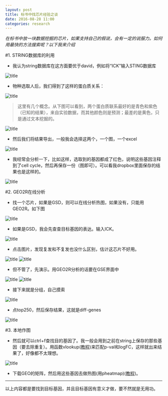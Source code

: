 ```yaml
---
layout: post
title: 标书中找芯片经验之谈
date: 2016-08-28 11:00
categories: research
---
```

*在标书中放一块数据挖掘的芯片，如果支持自己的假说，会有一定的说服力。如何用最快的方法搜索呢？以下我来介绍*

#1. STRING数据库的利用
- 我认为string数据库在这方面要优于david，例如将“ICK”输入STING数据库

![title](https://leanote.com/api/file/getImage?fileId=579d848bab644133ed033c0c)

- 物种选取人后，我们得到了这样的蛋白质关系：

![title](https://leanote.com/api/file/getImage?fileId=579d84e7ab644135ea032f53)

> 这里有几个概念。从下图可以看到，两个蛋白质联系最好的是青色和紫色（已知的结果），来自实验数据，而其他颜色则是预测；最差的是黄色，只是通过文本挖掘的。

![title](https://leanote.com/api/file/getImage?fileId=579d8526ab644135ea032f5c)

- 然后我们将结果导出，一般我会选择这两个，一个图，一个excel

![title](https://leanote.com/api/file/getImage?fileId=579d85d1ab644133ed033c22)

- 我经常会分析一下，比如这样，选取到的基因都成了红色，说明这些基因注释到了cell cycle，然后再保存一份（图即可）。可以看我dropbox里面保存的结果也是这样的。

![title](https://leanote.com/api/file/getImage?fileId=579d8610ab644133ed033c2a)

#2. GEO2R在线分析

- 找一个芯片，如果是GSD，则可以在线分析热图，如果没有，只能用GEO2R。如下图

![title](https://leanote.com/api/file/getImage?fileId=579d8863ab644133ed033c63)

- 如果是GSD，我会先查查目标基因的表达。输入ICK。

![title](https://leanote.com/api/file/getImage?fileId=579d889aab644135ea032fb5)


- 点击图片，发现复发和不复发也没什么区别，估计这芯片不好用。

![title](https://leanote.com/api/file/getImage?fileId=579d88dcab644133ed033c73)
![title](https://leanote.com/api/file/getImage?fileId=579d8918ab644135ea032fc3)

- 但不管了，先演示。用GEO2R分析的话要在GSE界面中

![title](https://leanote.com/api/file/getImage?fileId=579d897aab644133ed033c80)
![title](https://leanote.com/api/file/getImage?fileId=579d8986ab644135ea032fcb)

- 接下来就是分组，自己摸索

![title](https://leanote.com/api/file/getImage?fileId=579d89abab644133ed033c82)

- 点top250，然后保存结果，这就是diff-genes

![title](https://leanote.com/api/file/getImage?fileId=579d8a42ab644133ed033c94)

#3. 本地作图

- 然后就可以ctrl+f查找目的基因了。我一般会用到之前在string上保存的那些基因（要去除重复）。用函数vlookup([教程](http://jingyan.baidu.com/article/73c3ce28db4da4e50243d95c.html))来匹配p-val和logFC，这样就出来结果了，好像都不太理想。

![title](https://leanote.com/api/file/getImage?fileId=579d8b3fab644133ed033caa)

- 下载GEO的矩阵，然后用这些基因去做热图(用pheatmap)([教程](http://blog.qiubio.com:8080/archives/2477))。

---
以上内容都是要找到目标基因，并且目标基因有意义才做，要不然就是无用功。
